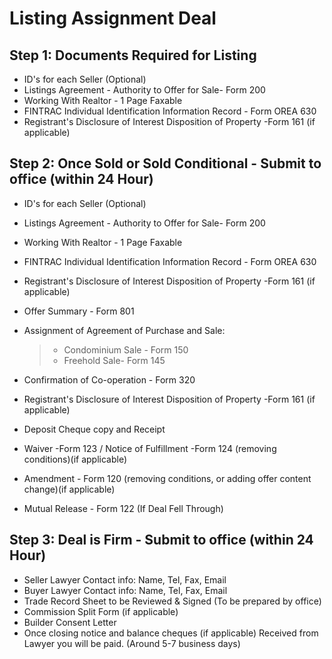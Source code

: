 # Listing Assignment Deal
## Step 1: Documents Required for Listing
- ID's for each Seller (Optional)
- Listings Agreement - Authority to Offer for Sale- Form 200
- Working With Realtor - 1 Page Faxable
- FINTRAC Individual Identification Information Record - Form OREA 630
- Registrant's Disclosure of Interest Disposition of Property -Form 161 (if applicable)

## Step 2: Once Sold or Sold Conditional - Submit to office (within 24 Hour)
- ID's for each Seller (Optional)
- Listings Agreement - Authority to Offer for Sale- Form 200
- Working With Realtor - 1 Page Faxable
- FINTRAC Individual Identification Information Record - Form OREA 630
- Registrant's Disclosure of Interest Disposition of Property -Form 161 (if applicable)
- Offer Summary - Form 801
- Assignment of Agreement of Purchase and Sale:

    >- Condominium Sale - Form 150
    >- Freehold Sale- Form 145

- Confirmation of Co-operation - Form 320
- Registrant's Disclosure of Interest Disposition of Property -Form 161 (if applicable)
- Deposit Cheque copy and Receipt
- Waiver -Form 123 / Notice of Fulfillment -Form 124 (removing conditions)(if applicable)
- Amendment - Form 120 (removing conditions, or adding offer content change)(if applicable)
- Mutual Release - Form 122 (If Deal Fell Through)

## Step 3: Deal is Firm - Submit to office (within 24 Hour)
- Seller Lawyer Contact info: Name, Tel, Fax, Email
- Buyer Lawyer Contact info: Name, Tel, Fax, Email
- Trade Record Sheet to be Reviewed & Signed (To be prepared by office)
- Commission Split Form (if applicable)
- Builder Consent Letter
- Once closing notice and balance cheques (if applicable) Received from Lawyer you will be paid. (Around 5-7 business days)